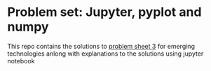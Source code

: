 # Problem set: Jupyter, pyplot and numpy

This repo contains the solutions to [problem sheet 3](https://emerging-technologies.github.io/problems/jupyter.html) for emerging technologies anlong with explanations to the solutions using jupyter notebook